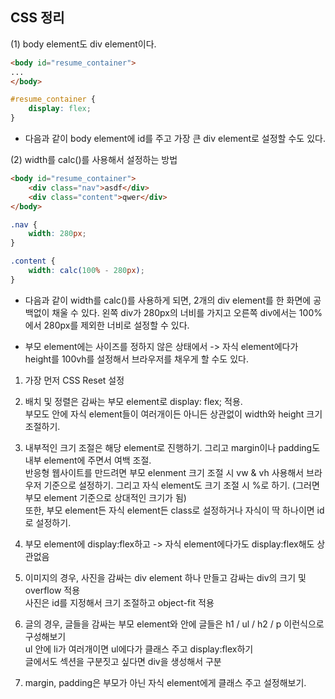 ## CSS 정리

(1) body element도 div element이다.
```html
<body id="resume_container">
...
</body>
```

```css
#resume_container {
    display: flex;
}
```
- 다음과 같이 body element에 id를 주고 가장 큰 div element로 설정할 수도 있다.


(2) width를 calc()를 사용해서 설정하는 방법
```html
<body id="resume_container">
    <div class="nav">asdf</div>
    <div class="content">qwer</div>
</body>
```

```css
.nav {
    width: 280px;
}

.content {
    width: calc(100% - 280px);
}
```

- 다음과 같이 width를 calc()를 사용하게 되면, 2개의 div element를 한 화면에 공백없이 채울 수 있다. 왼쪽 div가 280px의 너비를 가지고 오른쪽 div에서는 100%에서 280px를 제외한 너비로 설정할 수 있다.







- 부모 element에는 사이즈를 정하지 않은 상태에서 -> 자식 element에다가 height를 100vh를 설정해서 브라우저를 채우게 할 수도 있다.




1) 가장 먼저 CSS Reset 설정

2) 배치 및 정렬은 감싸는 부모 element로 display: flex; 적용.   
   부모도 안에 자식 element들이 여러개이든 아니든 상관없이 width와 height 크기 조절하기.

3) 내부적인 크기 조절은 해당 element로 진행하기. 그리고 margin이나 padding도 내부 element에 주면서 여백 조절.   
   반응형 웹사이트를 만드려면 부모 elenment 크기 조절 시 vw & vh 사용해서 브라우저 기준으로 설정하기. 
   그리고 자식 element도 크기 조절 시 %로 하기. (그러면 부모 element 기준으로 상대적인 크기가 됨)   
   또한, 부모 element든 자식 element든 class로 설정하거나 자식이 딱 하나이면 id로 설정하기.

4) 부모 element에 display:flex하고 -> 자식 element에다가도 display:flex해도 상관없음

5) 이미지의 경우, 사진을 감싸는 div element 하나 만들고 감싸는 div의 크기 및 overflow 적용   
   사진은 id를 지정해서 크기 조절하고 object-fit 적용

6) 글의 경우, 글들을 감싸는 부모 element와 안에 글들은 h1 / ul / h2 / p 이런식으로 구성해보기   
   ul 안에 li가 여러개이면 ul에다가 클래스 주고 display:flex하기   
   글에서도 섹션을 구분짓고 싶다면 div을 생성해서 구분

7) margin, padding은 부모가 아닌 자식 element에게 클래스 주고 설정해보기.
